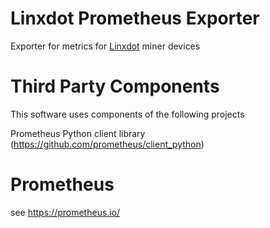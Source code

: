 # Linxdot Prometheus Exporter

Exporter for metrics for [Linxdot](https://www.linxdot.com/) miner devices


# Third Party Components
This software uses components of the following projects

Prometheus Python client library (https://github.com/prometheus/client_python)

# Prometheus
see https://prometheus.io/